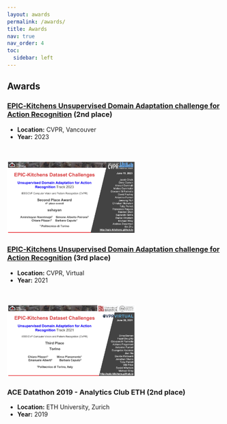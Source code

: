 ```yaml
---
layout: awards
permalink: /awards/
title: Awards
nav: true
nav_order: 4
toc:
  sidebar: left
---
```

## Awards

### [EPIC‑Kitchens Unsupervised Domain Adaptation challenge for Action Recognition](https://epic-workshop.org/EPIC_CVPR23/submission) (2nd place)
- **Location:** CVPR, Vancouver 
- **Year:** 2023
<br>
<br> 
<img src="/assets/img/premio0.png" alt="ek1" style="width:300px;height:auto;">

### [EPIC‑Kitchens Unsupervised Domain Adaptation challenge for Action Recognition](https://epic-workshop.org/EPIC_CVPR21/submission) (3rd place)
- **Location:** CVPR, Virtual 
- **Year:** 2021
<br>
<br> 
<img src="/assets/img/premio1.png" alt="ek0" style="width:300px;height:auto;">

### ACE Datathon 2019 - Analytics Club ETH (2nd place)
- **Location:** ETH University, Zurich
- **Year:** 2019

